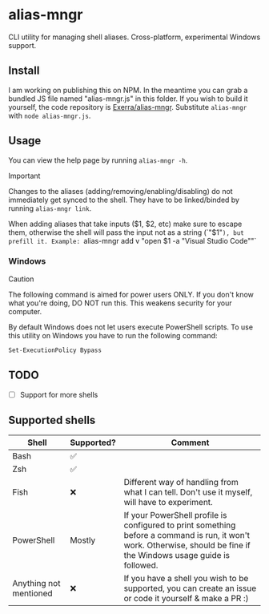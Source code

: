 # alias-mngr
CLI utility for managing shell aliases. Cross-platform, experimental Windows support.

## Install
I am working on publishing this on NPM. In the meantime you can grab a bundled JS file named "alias-mngr.js" in this folder. If you wish to build it yourself, the code repository is [Exerra/alias-mngr](https://github.com/Exerra/alias-mngr). Substitute `alias-mngr` with `node alias-mngr.js`.

## Usage

You can view the help page by running `alias-mngr -h`.

> [!IMPORTANT]
> Changes to the aliases (adding/removing/enabling/disabling) do not immediately get synced to the shell. They have to be linked/binded by running `alias-mngr link`.

When adding aliases that take inputs ($1, $2, etc) make sure to escape them, otherwise the shell will pass the input not as a string (`"$1"`), but prefill it.
Example: `alias-mngr add v "open \$1 -a \"Visual Studio Code\""`

### Windows

> [!CAUTION]
> The following command is aimed for power users ONLY. If you don't know what you're doing, DO NOT run this. This weakens security for your computer.

By default Windows does not let users execute PowerShell scripts. To use this utility on Windows you have to run the following command:
```sh
Set-ExecutionPolicy Bypass
```

## TODO
- [ ] Support for more shells

## Supported shells

| Shell                  | Supported? | Comment                                                                                                                                                               |
| ---------------------- | ---------- | --------------------------------------------------------------------------------------------------------------------------------------------------------------------- |
| Bash                   | ✅          |                                                                                                                                                                       |
| Zsh                    | ✅          |                                                                                                                                                                       |
| Fish                   | ❌          | Different way of handling from what I can tell. Don't use it myself, will have to experiment.                                                                         |
| PowerShell             | Mostly     | If your PowerShell profile is configured to print something before a command is run, it won't work. Otherwise, should be fine if the Windows usage guide is followed. |
| Anything not mentioned | ❌          | If you have a shell you wish to be supported, you can create an issue or code it yourself & make a PR :)                                                              |
